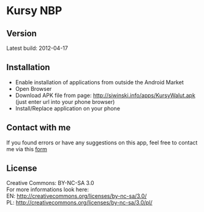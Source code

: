 # Kursy NBP

## Version

Latest build: 2012-04-17

## Installation

* Enable installation of applications from outside the Android Market
* Open Browser
* Download APK file from page: http://siwinski.info/apps/KursyWalut.apk  
  (just enter url into your phone browser)
* Install/Replace application on your phone

## Contact with me

If you found errors or have any suggestions on this app, feel free to contact  
me via this [form](http://siwinski.info/contact.php) 

## License

Creative Commons: BY-NC-SA 3.0  
For more informations look here:  
	EN: http://creativecommons.org/licenses/by-nc-sa/3.0/   
	PL: http://creativecommons.org/licenses/by-nc-sa/3.0/pl/   
